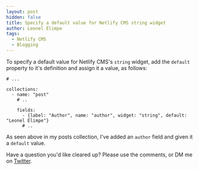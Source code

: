 ```yaml
---
layout: post
hidden: false
title: Specify a default value for Netlify CMS string widget
author: Leonel Elimpe
tags:
  - Netlify CMS
  - Blogging
---
```

To specify a default value for Netlify CMS's `string` widget, add the `default` property to it's definition and assign it a value, as follows:

```
# ...

collections:
  - name: "post"
    # ..

    fields:
      - {label: "Author", name: "author", widget: "string", default: "Leonel Elimpe"}
      # ..
```

As seen above in my posts collection, I've added an `author` field and given it a `default` value.

Have a question you'd like cleared up? Please use the comments, or DM me on [Twitter](https://twitter.com/leonelngande).